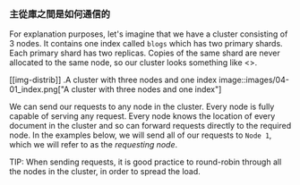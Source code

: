 ### 主從庫之間是如何通信的

For explanation purposes, let's imagine that we have a cluster
consisting of 3 nodes. It contains one index called `blogs` which has
two primary shards. Each primary shard has two replicas. Copies of
the same shard are never allocated to the same node, so our cluster
looks something like <<img-distrib>>.

[[img-distrib]]
.A cluster with three nodes and one index
image::images/04-01_index.png["A cluster with three nodes and one index"]

We can send our requests to any node in the cluster. Every node is fully
capable of serving any request.  Every node knows the location of every
document in the cluster and so can forward requests directly to the required
node. In the examples below, we will send all of our requests to `Node 1`,
which we will refer to as  the _requesting node_.

TIP: When sending requests, it is good practice to round-robin through all the
nodes in the cluster, in order to spread the load.
